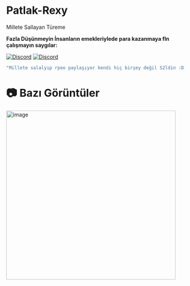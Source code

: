 # Patlak-Rexy
Millete Sallayan Türeme







**Fazla Düşünmeyin İnsanların emekleriylede para kazanmaya fln çalışmayın saygılar:**

 [![Discord](https://lanyard.cnrad.dev/api/1179280051443867728)](https://discord.com/users/1179280051443867728)
 [![Discord](https://lanyard.cnrad.dev/api/1234082390930882621)](https://discord.com/users/1234082390930882621)




```js
"Millete salalyıp rpeo paylaşıyor kendi hiç birşey değil S2ldin :D
```

# 📷 Bazı Görüntüler



 <img width="450" alt="image" src="https://i.imgur.com/tf4Ggbe.jpeg">
